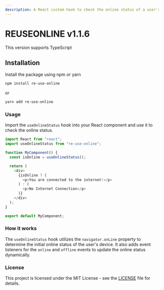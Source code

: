```yaml
---
description: A React custom hook to check the online status of a user's device.
---
```


# REUSEONLINE v1.1.6

This version supports TypeScript

## **Installation**

Install the package using npm or yarn

```bash
npm install re-use-online
```

or

```bash
yarn add re-use-online
```

### Usage

Import the `useOnlineStatus` hook into your React component and use it to check the online status.

```javascript
import React from "react";
import useOnlineStatus from "re-use-online";

function MyComponent() {
  const isOnline = useOnlineStatus();

  return (
    <div>
      {isOnline ? (
        <p>You are connected to the internet!</p>
      ) : (
        <p>No Internet Connection</p>
      )}
    </div>
  );
}

export default MyComponent;
```

### How it works

The `useOnlineStatus` hook utilizes the `navigator.onLine` property to determine the initial online status of the user's device. It also adds event listeners for the `online` and `offline` events to update the online status dynamically.

### License

This project is licensed under the MIT License - see the [LICENSE](LICENSE/) file for details.
